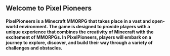 ## Welcome to Pixel Pioneers
#### PixelPioneers is a Minecraft MMORPG that takes place in a vast and open-world environment. The game is designed to provide players with a unique experience that combines the creativity of Minecraft with the excitement of MMORPGs. In PixelPioneers, players will embark on a journey to explore, discover, and build their way through a variety of challenges and obstacles.
